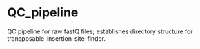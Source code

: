 # QC_pipeline
QC pipeline for raw fastQ files; establishes directory structure for transposable-insertion-site-finder. 
